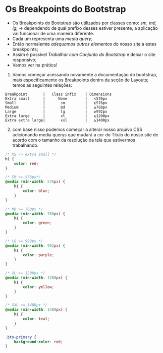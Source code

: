 # Os Breakpoints do Bootstrap
- Os Breakpoints do Bootstrap são utilizados por classes como: *sm, md, lg*; -> dependendo de qual prefixo desses estiver presente, a aplicação vai funcionar de uma maneira diferente.
- Cada um representa uma *media query*;
- Então normalemte *adequamos outros elementos* do nosso site a estes breakpoints;
- Assim é possível *Trabalhar com Conjunto do Bootstrap* e deixar o site responsivo;
- Vamos ver na prática!

1. Vamos começar acessando novamente a documentação do bootstrap, mais especificamente os Breakpoints dentro da seção de Layouts;
temos as seguintes relações:
~~~
Breakpoint       |   Class infix    | Dimensions
Extra small      | 	    None 	    |   <576px
Small            | 	     sm 	    |   ≥576px
Medium 	         |       md         |   ≥768px
Large 	         |       lg 	    |   ≥992px
Extra large      | 	     xl 	    |   ≥1200px
Extra extra large| 	     xxl        |   ≥1400px
~~~

2. com base nisso podemos começar a alterar nosso arquivo CSS adicionando media querys que mudará a cor do Título do nosso site de acordo com o tamanho da resolução da tela que estivermos trabalhando.
~~~css
/* XS -> extra small */
h1 {
    color: red;
}

/* SM >= 576px*/
@media (min-width: 576px) {
    h1 {
        color: blue;
    }
}

/* MD >= 768px */
@media (min-width: 768px) {
    h1 {
        color: green;
    }
}

/* LG >= 992px */
@media (min-width: 992px) {
    h1 {
        color: purple;
    }
}

/* XL >= 1200px */
@media (min-width: 1200px) {
    h1 {
        color: yellow;
    }
}

/* XXL >= 1400px */
@media (min-width: 1400px) {
    h1 {
        color: teal;
    }
}

.btn-primary {
    background-color: red;
}
~~~